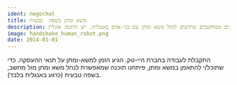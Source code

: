 ```yaml
---
ident: negochat
title: משא ומתן בשפה  טבעית
description: יצירת סוכנים ממוחשבים שיודעים לנהל משא ומתן עם בני-אדם באנגלית. יש הדגמה אונליין.
image: handshake_human_robot.png
date: 2014-01-01
---
```

התקבלת לעבודה בחברת היי-טק. הגיע הזמן למשא-ומתן על תנאי ההעסקה.
כדי שתוכל/י להתאמן במשא ומתן, פיתחנו תוכנה שמאפשרת לנהל משא ומתן מול מחשב, בשפה טבעית
(כרגע באנגלית בלבד).
